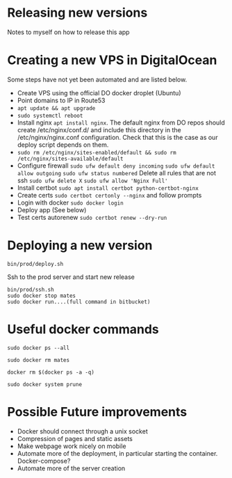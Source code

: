 # Releasing new versions
Notes to myself on how to release this app

# Creating a new VPS in DigitalOcean
Some steps have not yet been automated and are listed below.

* Create VPS using the official DO docker droplet (Ubuntu)
* Point domains to IP in Route53
* `apt update && apt upgrade`
* `sudo systemctl reboot`
* Install nginx `apt install nginx`. The default nginx from DO repos should create /etc/nginx/conf.d/ and include this directory in the /etc/nginx/nginx.conf configuration. Check that this is the case as our deploy script depends on them. 
* `sudo rm /etc/nginx/sites-enabled/default && sudo rm /etc/nginx/sites-available/default`
* Configure firewall 
    `sudo ufw default deny incoming` 
    `sudo ufw default allow outgoing` 
    `sudo ufw status numbered`
    Delete all rules that are not ssh `sudo ufw delete X`
    `sudo ufw allow 'Nginx Full'`
* Install certbot `sudo apt install certbot python-certbot-nginx`
* Create certs `sudo certbot certonly --nginx` and follow prompts
* Login with docker `sudo docker login`
* Deploy app (See below)
* Test certs autorenew `sudo certbot renew --dry-run`

# Deploying a new version

`bin/prod/deploy.sh`

Ssh to the prod server and start new release
```
bin/prod/ssh.sh
sudo docker stop mates
sudo docker run....(full command in bitbucket)
```

# Useful docker commands
`sudo docker ps --all`

`sudo docker rm mates`

`docker rm $(docker ps -a -q)`

`sudo docker system prune`

# Possible Future improvements
* Docker should connect through a unix socket
* Compression of pages and static assets
* Make webpage work nicely on mobile
* Automate more of the deployment, in particular starting the container. Docker-compose?
* Automate more of the server creation 
